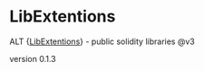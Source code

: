 # LibExtentions
ALT {[LibExtentions](https://github.com/blue-lotus-lab/LibExtentions/tree/main/contracts%40v3/library)} - public solidity libraries @v3

version 0.1.3
